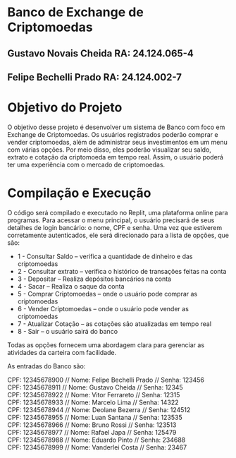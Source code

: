 # Banco de Exchange de Criptomoedas

## Gustavo Novais Cheida RA: 24.124.065-4
## Felipe Bechelli Prado RA: 24.124.002-7

# Objetivo do Projeto
O objetivo desse projeto é desenvolver um sistema de Banco com foco em Exchange de Criptomoedas. Os usuários registrados poderão comprar e vender criptomoedas, além de administrar seus investimentos em um menu com várias opções. Por meio disso, eles poderão visualizar seu saldo, extrato e cotação da criptomoeda em tempo real. Assim, o usuário poderá ter uma experiência com o mercado de criptomoedas. 

# Compilação e Execução
O código será compilado e executado no Replit, uma plataforma online para programas. Para acessar o menu principal, o usuário precisará de seus detalhes de login bancário: o nome, CPF e senha. Uma vez que estiverem corretamente autenticados, ele será direcionado para a lista de opções, que são:
* 1 - Consultar Saldo – verifica a quantidade de dinheiro e das criptomoedas
* 2 - Consultar extrato – verifica o histórico de transações feitas na conta
* 3 - Depositar – Realiza depósitos bancários na conta
* 4 - Sacar – Realiza o saque da conta
* 5 - Comprar Criptomoedas – onde o usuário pode comprar as criptomoedas
* 6 - Vender Criptomoedas – onde o usuário pode vender as criptomoedas
* 7 - Atualizar Cotação – as cotações são atualizadas em tempo real
* 8 - Sair – o usuário sairá do banco <br />

Todas as opções fornecem uma abordagem clara para gerenciar as atividades da carteira com facilidade. <br />

As entradas do Banco são:<br />

CPF: 12345678900 // Nome: Felipe Bechelli Prado // Senha: 123456<br />
CPF: 12345678911 // Nome: Gustavo Cheida // Senha: 12345<br />
CPF: 12345678922 // Nome: Vitor Ferrareto // Senha: 12315<br />
CPF: 12345678933 // Nome: Marcelo Lima // Senha: 14322<br />
CPF: 12345678944 // Nome: Deolane Bezerra // Senha: 124512<br />
CPF: 12345678955 // Nome: Luan Santana // Senha: 123535<br />
CPF: 12345678966 // Nome: Bruno Rossi // Senha: 123513<br />
CPF: 12345678977 // Nome: Rafael Japa // Senha: 125479<br />
CPF: 12345678988 // Nome: Eduardo Pinto // Senha: 234688<br />
CPF: 12345678999 // Nome: Vanderlei Costa // Senha: 23467<br />
